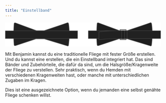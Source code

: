 ```yaml
---
title: "Einstellband"
---
```


![Traditionell oder einstellbar](adjustmentribbon.svg)

Mit Benjamin kannst du eine traditionelle Fliege mit fester Größe erstellen. Und du kannst eine erstellen, die ein Einstellband integriert hat. Das sind Bänder und Zubehörteile, die dafür da sind, um die Halsgröße/Kragenweite der Fliege zu verstellen. Sehr praktisch, wenn du Hemden mit verschiedenen Kragenweiten hast, oder manche mit unterschiedlichen Zugaben im Kragen.

<Tip>

Dies ist eine ausgezeichnete Option, wenn du jemanden eine selbst genähte Fliege schenken willst.

</Tip>




